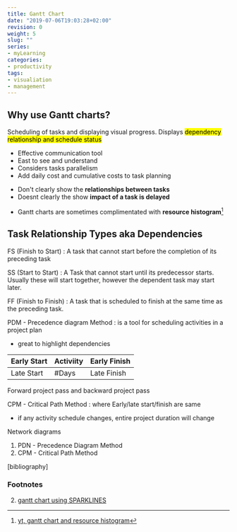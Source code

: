 ```yaml
---
title: Gantt Chart
date: "2019-07-06T19:03:28+02:00"
revision: 0
weight: 5
slug: ""
series:
- myLearning
categories:
- productivity
tags:
- visualiation
- management
---
```


## Why use Gantt charts?

Scheduling of tasks and displaying visual progress.
Displays <mark>dependency relationship and schedule status</mark>

+ Effective communication tool
+ East to see and understand
+ Considers tasks parallelism
+ Add daily cost and cumulative costs to task planning
- Don't clearly show the **relationships between tasks**
- Doesnt clearly the show **impact of a task is delayed**
* Gantt charts are sometimes complimentated with **resource histogram**[^1]

## Task Relationship Types aka Dependencies

FS (Finish to Start)
: A task that cannot start before the completion of its preceding task

SS (Start to Start)
: A Task that cannot start until its predecessor starts. Usually these
will start together, however the dependent task may start later.

FF (Finish to Finish)
: A task that is scheduled to finish at the same time as the preceding task.

PDM - Precedence diagram Method
: is a tool for scheduling activities in a project plan
* great to highlight dependencies


Early Start | Activiity | Early Finish
------------|-----------|--------------
Late Start  | #Days     | Late Finish

Forward project pass and backward project pass

CPM - Critical Path Method
: where Early/late start/finish are same
+ if any activity schedule changes, entire project duration will change

Network diagrams

1. PDN - Precedence Diagram Method
2. CPM - Critical Path Method





[bibliography]
### Footnotes

[^1]: [yt, gantt chart and resource histogram](https://www.youtube.com/watch?v=NwyCTXQraLk)
2. [gantt chart using SPARKLINES](https://docs.google.com/spreadsheets/d/1WuNJwecZkWKDmdJWmGLI-7qlepwXuT4b_71LYkoO8DI/edit#gid=0)
